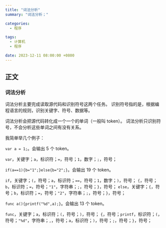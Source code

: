 ```yaml
---
title: "词法分析"
summary: "词法分析；"

categories:
  - 程序

tags:
  - 计算机
  - 程序

date: 2023-12-11 08:00:00 +0800
---
```


## 正文

### 词法分析

词法分析主要完成读取源代码和识别符号这两个任务。
识别符号指的是，根据编程语言的规则，识别关键字、符号、数据等。

词法分析会把源代码转化成一个一个的单词（一般叫 token）。
词法分析只识别符号，不会分析这些单词之间有没有关系。

我简单举几个例子：

`var a = 1;`。会输出 5 个 token。

`var`，关键字；`a`，标识符；`=`，符号；`1`，数字；`;`，符号；

`if(a==1){b="1";}else{b="2";}`。会输出 19 个 token。

`if`，关键字；`(`，符号；`a`，标识符；`==`，符号；`1`，数字；`)`，符号；
`{`，符号；`b`，标识符；`=`，符号；`"1"`，字符串；`;`，符号；`}`，符号；
`else`，关键字；`{`，符号；`b`，标识符；`=`，符号；`"2"`，字符串；`;`，符号；`}`，符号；

`func a(){printf("%d",a);}`。会输出 13 个 token。

`func`，关键字；`a`，标识符；`(`，符号；`)`，符号；
`{`，符号；`printf`，标识符；`(`，符号；`"%d"`，字符串；`,`，符号；`a`，标识符；`)`，符号；`;`，符号；`}`，符号；
